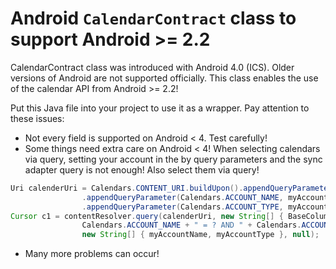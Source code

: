 # Android ``CalendarContract`` class to support Android >= 2.2

CalendarContract class was introduced with Android 4.0 (ICS).
Older versions of Android are not supported officially.
This class enables the use of the calendar API from Android >= 2.2!

Put this Java file into your project to use it as a wrapper.
Pay attention to these issues:
* Not every field is supported on Android < 4. Test carefully!
* Some things need extra care on Android < 4!
When selecting calendars via query, setting your account in the by query parameters and the sync adapter query is not enough!
Also select them via query!

```Java
Uri calenderUri = Calendars.CONTENT_URI.buildUpon().appendQueryParameter(CalendarContract.CALLER_IS_SYNCADAPTER, "true")
                .appendQueryParameter(Calendars.ACCOUNT_NAME, myAccountName)
                .appendQueryParameter(Calendars.ACCOUNT_TYPE, myAccountType).build();
Cursor c1 = contentResolver.query(calenderUri, new String[] { BaseColumns._ID },
                Calendars.ACCOUNT_NAME + " = ? AND " + Calendars.ACCOUNT_TYPE + " = ?",
                new String[] { myAccountName, myAccountType }, null);
```

* Many more problems can occur!